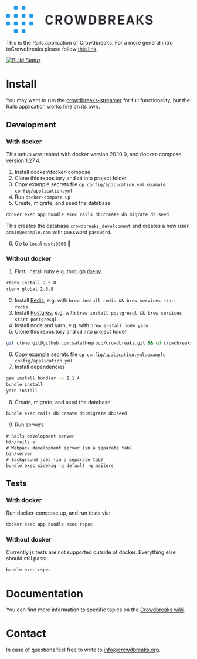<img src="app/assets/images/logo-crowdbreaks.svg" alt="Crowdbreaks logo" width="400px"/>

This is the Rails application of Crowdbreaks. For a more general intro toCrowdbreaks please follow [this link](https://github.com/crowdbreaks/welcome).

[![Build Status](https://travis-ci.org/crowdbreaks/crowdbreaks.svg?branch=master)](https://travis-ci.org/crowdbreaks/crowdbreaks)

# Install
You may want to run the [crowdbreaks-streamer](https://github.com/crowdbreaks/crowdbreaks-streamer) for full functionality, but the Rails application works fine on its own.

## Development

### With docker
This setup was tested with docker version 20.10.0, and docker-compose version 1.27.4.

1. Install docker/docker-compose
2. Clone this repository and `cd` into project folder
3. Copy example secrets file `cp config/application.yml.example config/application.yml`
4. Run `docker-compose up`
5. Create, migrate, and seed the database
```bash
docker exec app bundle exec rails db:create db:migrate db:seed
```
This creates the database `crowdbreaks_development` and creates a new user `admin@example.com` with password `password`.

6. Go to `localhost:3000` :rainbow:

### Without docker
1. First, install ruby e.g. through [rbenv](https://github.com/rbenv/rbenv).
```bash
rbenv install 2.5.8
rbenv global 2.5.8
```
2. Install [Redis](https://redis.io/topics/quickstart), e.g. with `brew install redis && brew services start redis`
3. Install [Postgres](https://www.postgresql.org/), e.g. with `brew install postgresql && brew services start postgresql`
4. Install node and yarn, e.g. with `brew install node yarn`
5. Clone this repository and `cd` into project folder
```bash
git clone git@github.com:salathegroup/crowdbreaks.git && cd crowdbreaks
```
6. Copy example secrets file `cp config/application.yml.example config/application.yml`
7. Install dependencies
```bash
gem install bundler -v 2.1.4
bundle install
yarn install
```
8. Create, migrate, and seed the database
```bash
bundle exec rails db:create db:migrate db:seed
```
9. Run servers
```
# Rails development server
bin/rails s
# Webpack development server (in a separate tab)
bin/server
# Background jobs (in a separate tab)
bundle exec sidekiq -q default -q mailers
```

## Tests
### With docker
Run docker-compose up, and run tests via:
```bash
docker exec app bundle exec rspec
```

### Without docker
Currently js tests are not supported outside of docker. Everything else should still pass:
```bash
bundle exec rspec
```

# Documentation
You can find more information to specific topics on the [Crowdbreaks wiki](https://github.com/crowdbreaks/crowdbreaks/wiki).

# Contact
In case of questions feel free to write to [info@crowdbreaks.org](mailto:info@crowdbreaks.org).

